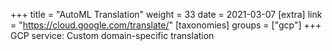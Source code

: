 +++
title = "AutoML Translation"
weight = 33
date = 2021-03-07
[extra]
link = "https://cloud.google.com/translate/"
[taxonomies]
groups = ["gcp"]
+++
GCP service: Custom domain-specific translation


